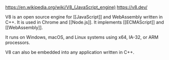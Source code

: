 https://en.wikipedia.org/wiki/V8_(JavaScript_engine)
https://v8.dev/

V8 is an open source engine for [[JavaScript]] and WebAssembly written in C++. It is used in Chrome and [[Node.js]]. It implements [[ECMAScript]] and [[WebAssembly]]. 

It runs on Windows, macOS, and Linux systems using x64, IA-32, or ARM processors. 

V8 can also be embedded into any application written in C++.
